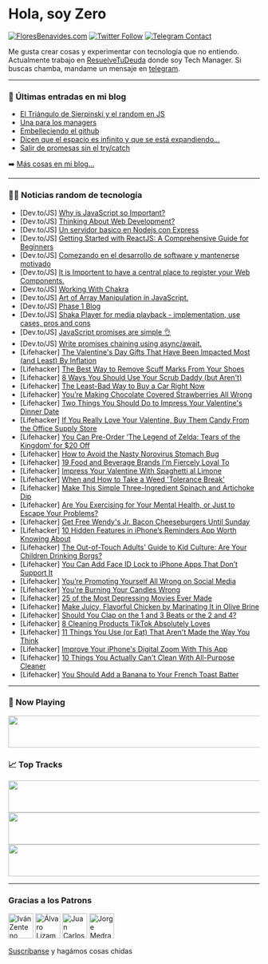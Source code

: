 # Hola, soy Zero

[![FloresBenavides.com](https://img.shields.io/website?down_message=oops&label=MiBlog&style=for-the-badge&up_message=online&url=https%3A%2F%2Ffloresbenavides.com)](https://floresbenavides.com) [![Twitter Follow](https://img.shields.io/twitter/follow/ZeroDragon?color=%231DA1F2&label=Follow&logo=twitter&logoColor=ffffff&style=for-the-badge)](https://twitter.com/zerodragon) [![Telegram Contact](https://img.shields.io/badge/escr%C3%ADbeme-ZeroDragon-%2326A5E4?style=for-the-badge&logo=telegram)](https://t.me/zerodragon)

Me gusta crear cosas y experimentar con tecnología que no entiendo.
Actualmente trabajo en [ResuelveTuDeuda](http://github.com/resuelve) donde soy Tech Manager.
Si buscas chamba, mandame un mensaje en [telegram](https://t.me/zerodragon).

---

### 📕 Últimas entradas en mi blog
<!-- BLOG-POST-LIST:START -->
- [El Triángulo de Sierpinski y el random en JS](https://floresbenavides.com/el-triangulo-de-sierpinski-y-el-random-en-js/)
- [Una para los managers](https://floresbenavides.com/una-para-los-managers/)
- [Embelleciendo el github](https://floresbenavides.com/embelleciendo-el-github/)
- [Dicen que el espacio es infinito y que se está expandiendo…](https://floresbenavides.com/dicen-que-el-espacio-es-infinito-y-que-se-esta-expandiendo/)
- [Salir de promesas sin el try/catch](https://floresbenavides.com/salir-de-promesas-sin-el-try-catch/)
<!-- BLOG-POST-LIST:END -->

➡️ [Más cosas en mi blog...](https://floresbenavides.com)

---

### 👨‍💻 Noticias random de tecnología
<!-- TECH-POSTS:START -->
- [Dev.to/JS] [Why is JavaScript so Important?](https://dev.to/tmchuynh/why-is-javascript-so-important-1m0a)
- [Dev.to/JS] [Thinking About Web Development?](https://dev.to/tmchuynh/thinking-about-web-development-11i7)
- [Dev.to/JS] [Un servidor basico en Nodejs con Express](https://dev.to/fzbian/un-servidor-basico-en-nodejs-con-express-4ij6)
- [Dev.to/JS] [Getting Started with ReactJS: A Comprehensive Guide for Beginners](https://dev.to/mewadeva/getting-started-with-reactjs-a-comprehensive-guide-for-beginners-24e)
- [Dev.to/JS] [Comezando en el desarrollo de software y mantenerse motivado](https://dev.to/unpandadev/comezando-en-el-desarrollo-de-software-y-mantenerse-motivado-2g8h)
- [Dev.to/JS] [It is Importent to have a central place to register your Web Components.](https://dev.to/lemanschik/it-is-importent-to-have-a-central-place-to-register-your-web-components-2efj)
- [Dev.to/JS] [Working With Chakra](https://dev.to/ririio/working-with-chakra-4bl9)
- [Dev.to/JS] [Art of Array Manipulation in JavaScript.](https://dev.to/pthapa1/art-of-array-manipulation-in-javascript-2dj0)
- [Dev.to/JS] [Phase 1 Blog](https://dev.to/helenate/phase-1-blog-2dgn)
- [Dev.to/JS] [Shaka Player for media playback - implementation, use cases, pros and cons](https://dev.to/vanyaxk/shaka-player-for-media-playback-implementation-use-cases-pros-and-cons-3b87)
- [Dev.to/JS] [JavaScript promises are simple 👌](https://dev.to/ayanabilothman/javascript-promises-are-simple-3hfp)
- [Dev.to/JS] [Write promises chaining using async/await.](https://dev.to/ayanabilothman/write-promises-chaining-using-asyncawait-3b1m)
- [Lifehacker] [The Valentine&#39;s Day Gifts That Have Been Impacted Most &lpar;and Least&rpar; By Inflation](https://lifehacker.com/the-valentines-day-gifts-that-have-been-impacted-most-1850097359)
- [Lifehacker] [The Best Way to Remove Scuff Marks From Your Shoes](https://lifehacker.com/the-best-way-to-remove-scuff-marks-from-your-shoes-1850097364)
- [Lifehacker] [8 Ways You Should Use Your Scrub Daddy &lpar;but Aren&#39;t&rpar;](https://lifehacker.com/8-ways-you-should-use-your-scrub-daddy-but-arent-1850101345)
- [Lifehacker] [The Least-Bad Way to Buy a Car Right Now](https://lifehacker.com/the-least-bad-way-to-buy-a-car-right-now-1850101219)
- [Lifehacker] [You’re Making Chocolate Covered Strawberries All Wrong](https://lifehacker.com/you-re-making-chocolate-covered-strawberries-all-wrong-1850101124)
- [Lifehacker] [Two Things You Should Do to Impress Your Valentine&#39;s Dinner Date](https://lifehacker.com/two-things-you-should-do-to-impress-your-valentines-din-1850101185)
- [Lifehacker] [If You Really Love Your Valentine, Buy Them Candy From the Office Supply Store](https://lifehacker.com/if-you-really-love-your-valentine-buy-them-candy-from-1850100792)
- [Lifehacker] [You Can Pre-Order ‘The Legend of Zelda: Tears of the Kingdom’ for $20 Off](https://lifehacker.com/you-can-pre-order-the-legend-of-zelda-tears-of-the-ki-1850100462)
- [Lifehacker] [How to Avoid the Nasty Norovirus Stomach Bug](https://lifehacker.com/how-to-avoid-the-nasty-norovirus-stomach-bug-1850100701)
- [Lifehacker] [19 Food and Beverage Brands I’m Fiercely Loyal To](https://lifehacker.com/19-food-and-beverage-brands-i-m-fiercely-loyal-to-1850095917)
- [Lifehacker] [Impress Your Valentine With Spaghetti al Limone](https://lifehacker.com/impress-your-valentine-with-spaghetti-al-limone-1850100245)
- [Lifehacker] [When and How to Take a Weed &#39;Tolerance Break&#39;](https://lifehacker.com/when-and-how-to-take-a-weed-tolerance-break-1850100393)
- [Lifehacker] [Make This Simple Three-Ingredient Spinach and Artichoke Dip](https://lifehacker.com/make-this-simple-three-ingredient-spinach-and-artichoke-1850100116)
- [Lifehacker] [Are You Exercising for Your Mental Health, or Just to Escape Your Problems?](https://lifehacker.com/are-you-exercising-for-your-mental-health-or-just-to-e-1850099907)
- [Lifehacker] [Get Free Wendy&#39;s Jr. Bacon Cheeseburgers Until Sunday](https://lifehacker.com/get-free-wendys-jr-bacon-cheeseburgers-until-sunday-1850099608)
- [Lifehacker] [10 Hidden Features in iPhone’s Reminders App Worth Knowing About](https://lifehacker.com/10-hidden-features-in-iphone-s-reminders-app-worth-know-1850097789)
- [Lifehacker] [The Out-of-Touch Adults&#39; Guide to Kid Culture: Are Your Children Drinking Borgs?](https://lifehacker.com/what-the-hell-are-borgs-1850097486)
- [Lifehacker] [You Can Add Face ID Lock to iPhone Apps That Don’t Support It](https://lifehacker.com/you-can-add-a-face-id-lock-to-any-iphone-app-1850098069)
- [Lifehacker] [You’re Promoting Yourself All Wrong on Social Media](https://lifehacker.com/you-re-promoting-yourself-all-wrong-on-social-media-1850096979)
- [Lifehacker] [You&#39;re Burning Your Candles Wrong](https://lifehacker.com/youre-burning-your-candles-wrong-1850096693)
- [Lifehacker] [25 of the Most Depressing Movies Ever Made](https://lifehacker.com/25-of-the-most-depressing-movies-ever-made-1850094135)
- [Lifehacker] [Make Juicy, Flavorful Chicken by Marinating It in Olive Brine](https://lifehacker.com/make-juicy-flavorful-chicken-by-marinating-it-in-olive-1850096567)
- [Lifehacker] [Should You Clap on the 1 and 3 Beats or the 2 and 4?](https://lifehacker.com/should-you-clap-on-the-1-and-3-beat-or-the-2-and-4-1850096102)
- [Lifehacker] [8 Cleaning Products TikTok Absolutely Loves](https://lifehacker.com/8-cleaning-products-tiktok-absolutely-loves-1850095503)
- [Lifehacker] [11 Things You Use &lpar;or Eat&rpar; That Aren&#39;t Made the Way You Think](https://lifehacker.com/11-things-you-use-or-eat-that-arent-made-the-way-you-1850077719)
- [Lifehacker] [Improve Your iPhone&#39;s Digital Zoom With This App](https://lifehacker.com/improve-your-iphones-digital-zoom-with-this-app-1850095334)
- [Lifehacker] [10 Things You Actually Can&#39;t Clean With All-Purpose Cleaner](https://lifehacker.com/10-things-you-actually-cant-clean-with-all-purpose-clea-1850095135)
- [Lifehacker] [You Should Add a Banana to Your French Toast Batter](https://lifehacker.com/you-should-add-a-banana-to-your-french-toast-batter-1850095258)<!-- TECH-POSTS:END -->

---

### 🎵 Now Playing
<a href="https://spotify-now-playing-dun.vercel.app/now-playing?open"><img src="https://spotify-now-playing-dun.vercel.app/now-playing" width="540" height="64"></a>

### 📈 Top Tracks
<a href="https://spotify-now-playing-dun.vercel.app/top-tracks?i=1&open"><img src="https://spotify-now-playing-dun.vercel.app/top-tracks?i=1" width="540" height="64"></a>
<a href="https://spotify-now-playing-dun.vercel.app/top-tracks?i=2&open"><img src="https://spotify-now-playing-dun.vercel.app/top-tracks?i=2" width="540" height="64"></a>
<a href="https://spotify-now-playing-dun.vercel.app/top-tracks?i=3&open"><img src="https://spotify-now-playing-dun.vercel.app/top-tracks?i=3" width="540" height="64"></a>

---

### Gracias a los Patrons
[<img src="https://avatars.githubusercontent.com/u/243380?v=4" alt="Iván Zenteno" width="50px">](https://github.com/k001) [<img src="https://avatars.githubusercontent.com/u/19955639?v=4" alt="Álvaro Lizama" width="50px">](https://github.com/alvarolizama) [<img src="https://avatars.githubusercontent.com/u/2718753?v=4" alt="Juan Carlos Ruiz" width="50px">](https://github.com/JuanCrg90) [<img src="https://avatars.githubusercontent.com/u/37025?v=4" alt="Jorge Medrano" width="50px">](https://github.com/h1pp1e) 

[Suscríbanse](https://www.patreon.com/zerodragon) y hagámos cosas chidas
